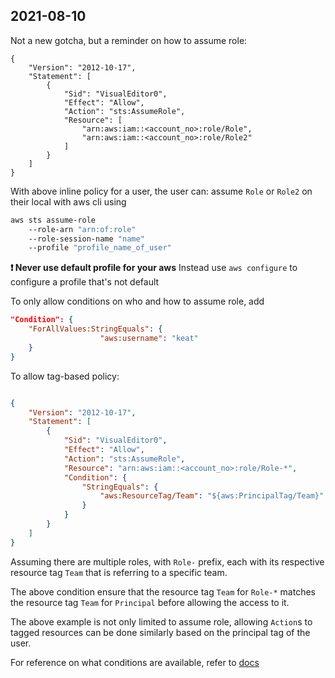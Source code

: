 ## 2021-08-10

Not a new gotcha, but a reminder on how to assume role:

```
{
    "Version": "2012-10-17",
    "Statement": [
        {
            "Sid": "VisualEditor0",
            "Effect": "Allow",
            "Action": "sts:AssumeRole",
            "Resource": [
                "arn:aws:iam::<account_no>:role/Role",
                "arn:aws:iam::<account_no>:role/Role2"
            ]
        }
    ]
}
```

With above inline policy for a user, the user can:
assume `Role` or `Role2` on their local with aws cli using

```bash
aws sts assume-role
    --role-arn "arn:of:role"
    --role-session-name "name"
    --profile "profile_name_of_user"
```
**:exclamation: Never use default profile for your aws** Instead use `aws configure` to configure a profile that's not default

To only allow conditions on who and how to assume role, add
```json
"Condition": {
    "ForAllValues:StringEquals": {
                    "aws:username": "keat"
    }
}
```

To allow tag-based policy:
```json

{
    "Version": "2012-10-17",
    "Statement": [
        {
            "Sid": "VisualEditor0",
            "Effect": "Allow",
            "Action": "sts:AssumeRole",
            "Resource": "arn:aws:iam::<account_no>:role/Role-*",
            "Condition": {
                "StringEquals": {
                    "aws:ResourceTag/Team": "${aws:PrincipalTag/Team}"
                }
            }
        }
    ]
}
```
Assuming there are multiple roles, with `Role-` prefix, each with its respective resource tag `Team` that is referring to a specific team.

The above condition ensure that the resource tag `Team` for `Role-*` matches the resource tag `Team` for `Principal` before allowing the access to it.

The above example is not only limited to assume role, allowing `Action`s to tagged resources can be done similarly based on the principal tag of the user.


For reference on what conditions are available, refer to [docs](https://docs.aws.amazon.com/IAM/latest/UserGuide/reference_policies_variables.html#policy-vars-wheretouse)
